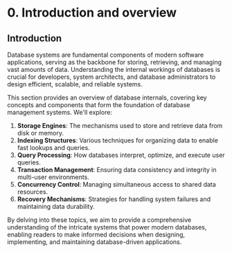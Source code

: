 # 0. Introduction and overview

## Introduction

Database systems are fundamental components of modern software applications, serving as the backbone for storing, retrieving, and managing vast amounts of data. Understanding the internal workings of databases is crucial for developers, system architects, and database administrators to design efficient, scalable, and reliable systems.

This section provides an overview of database internals, covering key concepts and components that form the foundation of database management systems. We'll explore:

1. **Storage Engines**: The mechanisms used to store and retrieve data from disk or memory.
2. **Indexing Structures**: Various techniques for organizing data to enable fast lookups and queries.
3. **Query Processing**: How databases interpret, optimize, and execute user queries.
4. **Transaction Management**: Ensuring data consistency and integrity in multi-user environments.
5. **Concurrency Control**: Managing simultaneous access to shared data resources.
6. **Recovery Mechanisms**: Strategies for handling system failures and maintaining data durability.

By delving into these topics, we aim to provide a comprehensive understanding of the intricate systems that power modern databases, enabling readers to make informed decisions when designing, implementing, and maintaining database-driven applications.
